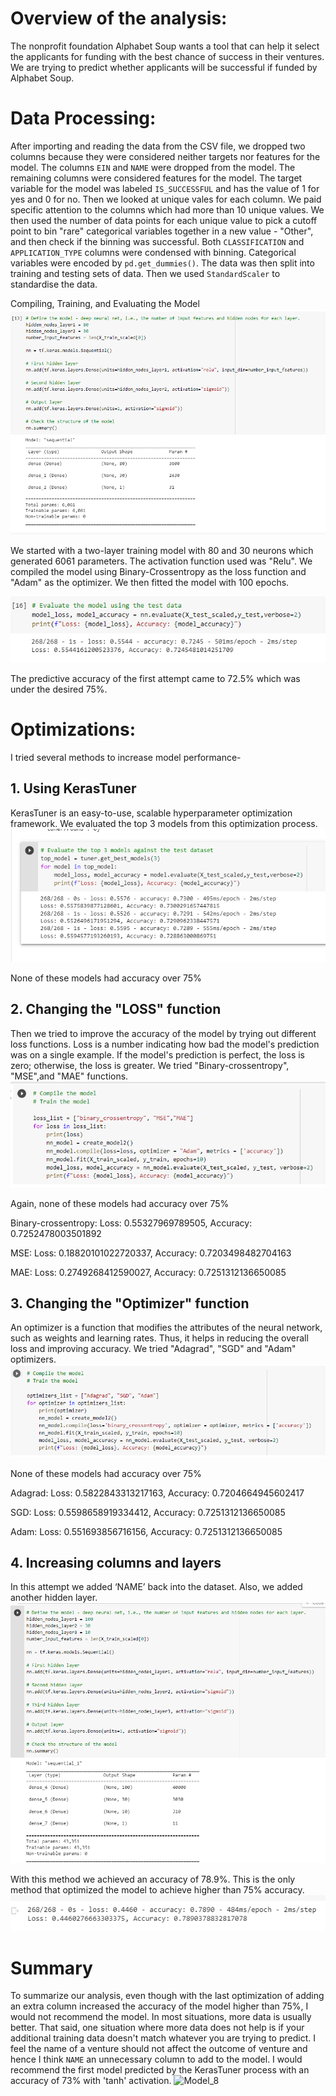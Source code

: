 # Overview of the analysis: 

The nonprofit foundation Alphabet Soup wants a tool that can help it select the applicants for funding with the best chance of success in their ventures. We are trying to predict whether applicants will be successful if funded by Alphabet Soup.

# Data Processing:

After importing and reading the data from the CSV file, we dropped two columns because they were considered neither targets nor features for the model.
The columns ```EIN``` and ```NAME``` were dropped from the model. The remaining columns were considered features for the model. The target variable for the model was labeled ```IS_SUCCESSFUL``` and has the value of 1
for yes and 0 for no. Then we looked at unique vales for each column. We paid specific attention to the columns which had more than 10 unique values. We then used the number of data points for each unique value to pick a cutoff point to bin "rare" categorical variables together in a new value - "Other", and then check if the binning was successful. Both ```CLASSIFICATION``` and ```APPLICATION_TYPE``` columns were condensed with binning.
Categorical variables were encoded by ```pd.get_dummies()```.
The data was then split into training and testing sets of data. Then we used ```StandardScaler``` to standardise the data.

Compiling, Training, and Evaluating the Model
![Model_1](DL_1.png)

We started with a two-layer training model with 80 and 30 neurons which generated 6061 parameters. The activation function used was "Relu". We compiled the model using Binary-Crossentropy as the loss function and "Adam" as the optimizer.
We then fitted the model with 100 epochs.

![Model_2](DL_2.png)

The predictive accuracy of the first attempt came to 72.5% which was under the desired 75%.

# Optimizations:

I tried several methods to increase model performance-

## 1. Using KerasTuner
KerasTuner is an easy-to-use, scalable hyperparameter optimization framework. We evaluated the top 3 models from this optimization process.
![Model_3](DL_3.png)

None of these models had accuracy over 75%


## 2. Changing the "LOSS" function

Then we tried to improve the accuracy of the model by trying out different loss functions. Loss is a number indicating how bad the model's prediction was on a single example. If the model's prediction is perfect, the loss is zero; otherwise, the loss is greater. We tried "Binary-crossentropy", "MSE",and "MAE" functions.
![Model_4](DL_4.png)

Again, none of these models had accuracy over 75%

Binary-crossentropy:
Loss: 0.55327969789505, Accuracy: 0.7252478003501892

MSE:
Loss: 0.18820101022720337, Accuracy: 0.7203498482704163

MAE:
Loss: 0.2749268412590027, Accuracy: 0.7251312136650085

## 3. Changing the "Optimizer" function

An optimizer is a function that modifies the attributes of the neural network, such as weights and learning rates. Thus, it helps in reducing the overall loss and improving accuracy.
We tried "Adagrad", "SGD" and "Adam" optimizers.
![Model_5](DL_5.png)

None of these models had accuracy over 75%

Adagrad: Loss: 0.5822843313217163, Accuracy: 0.7204664945602417

SGD: Loss: 0.5598658919334412, Accuracy: 0.7251312136650085

Adam: Loss: 0.551693856716156, Accuracy: 0.7251312136650085

## 4. Increasing columns and layers

In this attempt we added ‘NAME’ back into the dataset. Also, we added another hidden layer.
![Model_6](DL_6.png)

With this method we achieved an accuracy of 78.9%. This is the only method that optimized the model to achieve higher than 75% accuracy.
![Model_7](DL_7.png)

# Summary
To summarize our analysis, even though with the last optimization of adding an extra column increased the accuracy of 
the model higher than 75%, I would not recommend the model. In most situations, more data is usually better. 
That said, one situation where more data does not help is if your additional training data doesn't match whatever 
you are trying to predict. I feel the name of a venture should not affect the outcome of venture and hence I think 
```NAME``` an unnecessary column to add to the model. I would recommend the first model predicted by the KerasTuner 
process with an accuracy of 73% with 'tanh' activation.
![Model_8](DL_8.png)